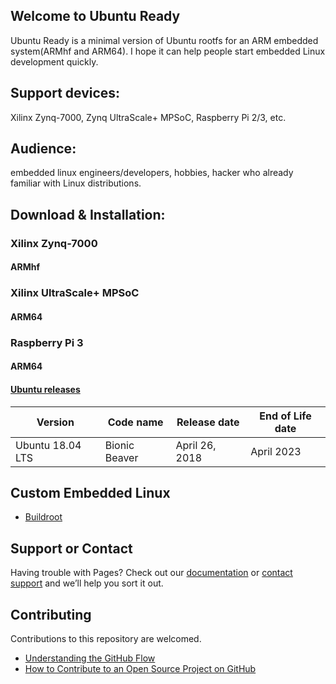 ## Welcome to Ubuntu Ready

Ubuntu Ready is a minimal version of Ubuntu rootfs for an ARM embedded system(ARMhf and ARM64). I hope it can help people start embedded Linux development quickly.


## Support devices:
Xilinx Zynq-7000, Zynq UltraScale+ MPSoC, Raspberry Pi 2/3, etc.

## Audience: 
embedded linux engineers/developers, hobbies, hacker who already familiar with Linux distributions.

## Download & Installation: 

### Xilinx Zynq-7000
#### ARMhf

### Xilinx UltraScale+ MPSoC
#### ARM64

### Raspberry Pi 3
#### ARM64


#### [Ubuntu releases](https://wiki.ubuntu.com/Releases)

| Version | Code name | Release date | End of Life date |
| ------ | ------ | ------ | ------ |
| Ubuntu 18.04 LTS | Bionic Beaver | April 26, 2018| April 2023 |

## Custom Embedded Linux

* [Buildroot](https://buildroot.org/)

## Support or Contact

Having trouble with Pages? Check out our [documentation](https://help.github.com/categories/github-pages-basics/) or [contact support](https://github.com/contact) and we’ll help you sort it out.

## Contributing
Contributions to this repository are welcomed.
* [Understanding the GitHub Flow](https://guides.github.com/introduction/flow/)
* [How to Contribute to an Open Source Project on GitHub](https://egghead.io/courses/how-to-contribute-to-an-open-source-project-on-github)
